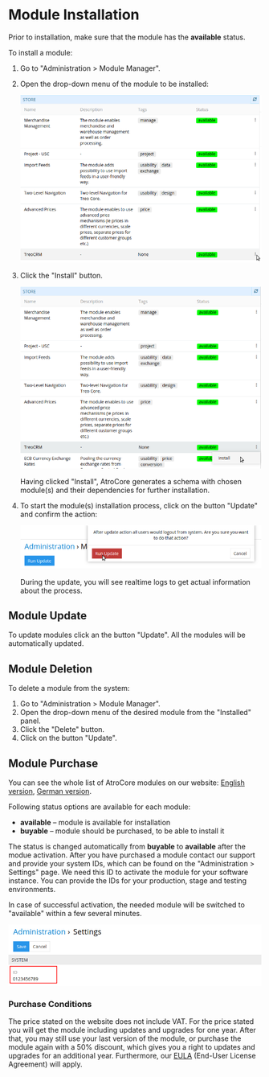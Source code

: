 # Module Installation

Prior to installation, make sure that the module has the **available** status. 

To install a module:

1. Go to "Administration > Module Manager".

2. Open the drop-down menu of the module to be installed:

   ![call_dropdown](../_assets/administration/module-manager/module_manager_drondown_en.png)

3. Click the "Install" button.

   ![install_module](../_assets/administration/module-manager/module_manager_install_en.png)
   
   Having clicked "Install", AtroCore generates a schema with chosen module(s) and their dependencies for further installation.

4. To start the module(s) installation process, click on the button "Update" and confirm the action: 
   
   ![confirm_install](../_assets/administration/module-manager/module_manager_confirm_en.png)

   During the update, you will see realtime logs to get actual information about the process.

## Module Update

To update modules click an the button "Update". All the modules will be automatically updated.

## Module Deletion

To delete a module from the system:

1. Go to "Administration > Module Manager".
2. Open the drop-down menu of the desired module from the "Installed" panel.
3. Click the "Delete" button.
4. Click on the button "Update".


## Module Purchase

You can see the whole list of AtroCore modules on our website: [English version](https://atropim.com/store), [German version](https://atropim.com/de/shop).

Following status options are available for each module:

* **available** – module is available for installation
* **buyable** – module should be purchased, to be able to install it

The status is changed automatically from **buyable** to **available** after the modue activation.
After you have purchased a module contact our support and provide your system IDs, which can be found on the "Administration > Settings" page. We need this ID to activate the module for your software instance. You can provide the IDs for your production, stage and testing environments.

In case of successful activation, the needed module will be switched to "available" within a few several minutes.
    
![settings_page](../_assets/administration/module-manager/module_manager_settings_en.png)

### Purchase Conditions
The price stated on the website does not include VAT. For the price stated you will get the module including updates and upgrades for one year. After that, you may still use your last version of the module, or purchase the module again with a 50% discount, which gives you a right to updates and upgrades for an additional year. Furthermore, our [EULA](https://atropim.com/eula) (End-User License Agreement) will apply.

